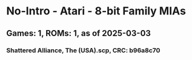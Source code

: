 # No-Intro - Atari - 8-bit Family MIAs
## Games: 1, ROMs: 1, as of 2025-03-03

### Shattered Alliance, The (USA).scp, CRC: b96a8c70
